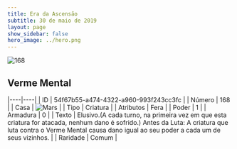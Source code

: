 ```yaml
---
title: Era da Ascensão
subtitle: 30 de maio de 2019
layout: page
show_sidebar: false
hero_image: ../hero.png
---
```


![168](https://cdn.keyforgegame.com/media/card_front/pt/435_168_X3PHWH6J8CV3_pt.png)

## Verme Mental

|----|----|
| ID | 54f67b55-a474-4322-a960-993f243cc3fc |
| Número | 168 |
| Casa | ![Mars](https://archonarcana.com/images/thumb/d/de/Mars.png/22px-Mars.png "Marte") |
| Tipo | Criatura |
| Atributos | Fera |
| Poder | 1 |
| Armadura | 0 |
| Texto | Elusivo.(A cada turno, na primeira vez em que esta criatura for atacada, nenhum dano é sofrido.) Antes da Luta: A criatura que luta contra o Verme Mental causa dano igual ao seu poder a cada um de seus vizinhos. |
| Raridade | Comum |
